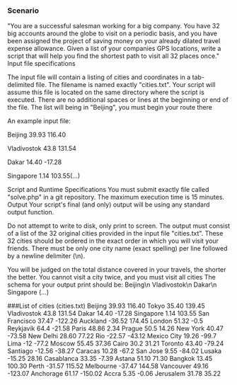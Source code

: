 ### Scenario

"You are a successful salesman working for a big company. You have 32 big
accounts around the globe to visit on a periodic basis, and you have been assigned the project
of saving money on your already dilated travel expense allowance. Given a list of your
companies GPS locations, write a script that will help you find the shortest path to visit all 32
places once."
Input file specifications

The input file will contain a listing of cities and coordinates in a 
tab-delimited file.
The filename is named exactly "cities.txt". Your script will assume this file is located on the same directory where the script is executed.
There are no additional spaces or lines at the beginning or end of the file. The list will being in "Beijing", you 
must begin your route there

An example input file:

Beijing 39.93 116.40

Vladivostok 43.8 131.54

Dakar 14.40 -17.28

Singapore 1.14 103.55(...)

Script and Runtime Specifications
You must submit exactly file called "solve.php" in a git repository. The maximum execution time is 15 minutes.
Output Your script's final (and only) output will be using any standard output function.

Do not attempt to write to disk, only print to screen. The output must consist of a list of the 32 original cities 
provided in the input file "cities.txt". These 32 cities should be ordered in the exact order in which you will visit
 your friends. There must be only one city name (exact spelling) per line followed by a newline delimiter (\n).

You will be judged on the total distance covered in your travels, the shorter the better. You cannot visit a city 
twice, and you must visit all cities The schema for your output print should be:
Beijing\n
Vladivostok\n
Dakar\n
Singapore (...)

###List of cities (cities.txt)
Beijing 39.93 116.40
Tokyo 35.40 139.45
Vladivostok 43.8 131.54
Dakar 14.40 -17.28
Singapore 1.14 103.55
San Francisco 37.47 -122.26
Auckland -36.52 174.45
London 51.32 -0.5
Reykjavík 64.4 -21.58
Paris 48.86 2.34
Prague 50.5 14.26
New York 40.47 -73.58
New Delhi 28.60 77.22
Rio -22.57 -43.12
Mexico City 19.26 -99.7
Lima -12 -77.2
Moscow 55.45 37.36
Cairo 30.2 31.21
Toronto 43.40 -79.24
Santiago -12.56 -38.27
Caracas 10.28 -67.2
San Jose 9.55 -84.02
Lusaka -15.25 28.16
Casablanca 33.35 -7.39
Astana 51.10 71.30
Bangkok 13.45 100.30
Perth -31.57 115.52
Melbourne -37.47 144.58
Vancouver 49.16 -123.07
Anchorage 61.17 -150.02
Accra 5.35 -0.06
Jerusalem 31.78 35.22

